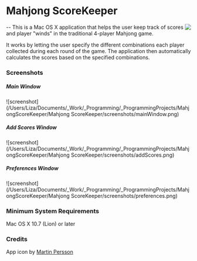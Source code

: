 # Mahjong ScoreKeeper
--
<img src="/Users/Liza/Documents/_Work/_Programming/_ProgrammingProjects/MahjongScoreKeeper/Mahjong ScoreKeeper/mainIcon.png" style="float: right;">
This is a Mac OS X application that helps the user keep track of scores and player "winds" in the traditional 4-player Mahjong game. 

It works by letting the user specify the different combinations each player collected during each round of the game. The application then automatically calculates the scores based on the specified combinations.



### Screenshots
##### Main Window
![screenshot](/Users/Liza/Documents/_Work/_Programming/_ProgrammingProjects/MahjongScoreKeeper/Mahjong ScoreKeeper/screenshots/mainWindow.png)

##### Add Scores Window
![screenshot](/Users/Liza/Documents/_Work/_Programming/_ProgrammingProjects/MahjongScoreKeeper/Mahjong ScoreKeeper/screenshots/addScores.png)

##### Preferences Window
![screenshot](/Users/Liza/Documents/_Work/_Programming/_ProgrammingProjects/MahjongScoreKeeper/Mahjong ScoreKeeper/screenshots/preferences.png)


### Minimum System Requirements
Mac OS X 10.7 (Lion) or later

### Credits
App icon by [Martin Persson](http://www.martinpersson.org "Martin Persson's Website")